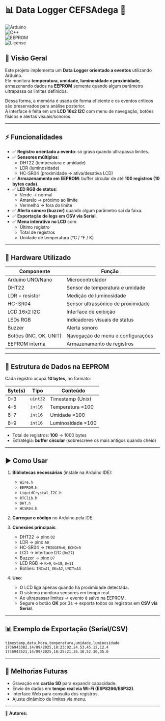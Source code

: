 # 📊 Data Logger CEFSAdega 🍷

![Arduino](https://img.shields.io/badge/Arduino-Uno-blue?logo=arduino)  
![C++](https://img.shields.io/badge/Language-C%2B%2B-green)  
![EEPROM](https://img.shields.io/badge/EEPROM-logging-orange)  
![License](https://img.shields.io/badge/license-MIT-lightgrey)

## 🔎 Visão Geral
Este projeto implementa um **Data Logger orientado a eventos** utilizando Arduino.  
Ele monitora **temperatura, umidade, luminosidade e proximidade**, armazenando dados na **EEPROM** somente quando algum parâmetro ultrapassa os limites definidos.  

Dessa forma, a memória é usada de forma eficiente e os eventos críticos são preservados para análise posterior.  
A interface é feita em um **LCD 16x2 I2C** com menu de navegação, botões físicos e alertas visuais/sonoros.

---

## ⚡ Funcionalidades

- ✅ **Registro orientado a evento**: só grava quando ultrapassa limites.  
- ✅ **Sensores múltiplos**:  
  - DHT22 (temperatura e umidade)  
  - LDR (luminosidade)  
  - HC-SR04 (proximidade → ativa/desativa LCD)  
- ✅ **Armazenamento em EEPROM**: buffer circular de até **100 registros (10 bytes cada)**.  
- ✅ **LED RGB de status**:  
  - Verde → normal  
  - Amarelo → próximo ao limite  
  - Vermelho → fora do limite  
- ✅ **Alerta sonoro (buzzer)** quando algum parâmetro sai da faixa.  
- ✅ **Exportação de logs em CSV via Serial**.  
- ✅ **Menu interativo no LCD** com:  
  - Último registro  
  - Total de registros  
  - Unidade de temperatura (°C / °F / K)

---

## 🔧 Hardware Utilizado

| Componente | Função |
|------------|--------|
| Arduino UNO/Nano | Microcontrolador |
| DHT22 | Sensor de temperatura e umidade |
| LDR + resistor | Medição de luminosidade |
| HC-SR04 | Sensor ultrassônico de proximidade |
| LCD 16x2 I2C | Interface de exibição |
| LEDs RGB | Indicadores visuais de status |
| Buzzer | Alerta sonoro |
| Botões (INC, OK, UNIT) | Navegação de menu e configurações |
| EEPROM interna | Armazenamento de registros |

---

## 📂 Estrutura de Dados na EEPROM

Cada registro ocupa **10 bytes**, no formato:

| Byte(s) | Tipo     | Conteúdo                   |
|---------|----------|----------------------------|
| 0–3     | `uint32` | Timestamp (Unix)           |
| 4–5     | `int16`  | Temperatura ×100           |
| 6–7     | `int16`  | Umidade ×100               |
| 8–9     | `int16`  | Luminosidade ×100          |

- Total de registros: **100** → 1000 bytes  
- Estratégia: **buffer circular** (sobrescreve os mais antigos quando cheio)

---

## ▶️ Como Usar

1. **Bibliotecas necessárias** (instale na Arduino IDE):  
   - `Wire.h`  
   - `EEPROM.h`  
   - `LiquidCrystal_I2C.h`  
   - `RTClib.h`  
   - `DHT.h`  
   - `HCSR04.h`  

2. **Carregue o código** no Arduino pela IDE.  

3. **Conexões principais**:
   - DHT22 → pino `D2`  
   - LDR → pino `A0`  
   - HC-SR04 → `TRIGGER=6`, `ECHO=5`  
   - LCD → interface I2C (`0x27`)  
   - Buzzer → pino `D7`  
   - LED RGB → `R=9`, `G=10`, `B=11`  
   - Botões: `INC=A1`, `OK=A2`, `UNIT=A3`

4. **Uso**:
   - O LCD liga apenas quando há proximidade detectada.  
   - O sistema monitora sensores em tempo real.  
   - Ao ultrapassar limites → evento é salvo na EEPROM.  
   - Segure o botão **OK** por 3s → exporta todos os registros em **CSV via Serial**.  

---

## 📊 Exemplo de Exportação (Serial/CSV)

```csv
timestamp,data,hora,temperatura,umidade,luminosidade
1736943382,14/09/2025,18:23:02,24.53,45.12,12.4
1736943521,14/09/2025,18:25:21,26.10,52.30,35.0
```

---

## 🚀 Melhorias Futuras

- Gravação em **cartão SD** para expandir capacidade.  
- Envio de dados em **tempo real via Wi-Fi (ESP8266/ESP32)**.  
- Interface Web para consulta dos registros.  
- Ajuste dinâmico de limites via menu.  

---

📌 **Autores:** 
